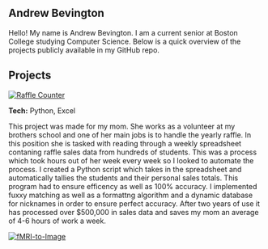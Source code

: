 ## Andrew Bevington

Hello! My name is Andrew Bevington. I am a current senior at Boston College studying Computer Science. Below is a quick overview of the projects publicly available in my GitHub repo. 

## Projects
[![Raffle Counter](https://img.shields.io/badge/Raffle_Counter-blue?style=for-the-badge&logo=github&logoColor=white)](https://github.com/Bevingta/raffle_counter)

**Tech:** Python, Excel

This project was made for my mom. She works as a volunteer at my brothers school and one of her main jobs is to handle the yearly raffle. In this position she is tasked with reading through a weekly spreadsheet contaning raffle sales data from hundreds of students. This was a process which took hours out of her week every week so I looked to automate the process. I created a Python script which takes in the spreadsheet and automatically tallies the students and their personal sales totals. This program had to ensure efficency as well as 100% accuracy. I implemented fuxxy matching as well as a formattng algorithm and a dynamic database for nicknames in order to ensure perfect accuracy. After two years of use it has processed over $500,000 in sales data and saves my mom an average of 4-6 hours of work a week. 

[![fMRI-to-Image](https://img.shields.io/badge/fMRI_to_image-darkgoldenrod2?style=for-the-badge&logo=github&logoColor=white)](https://github.com/Bevingta/fMRI-to-images)
